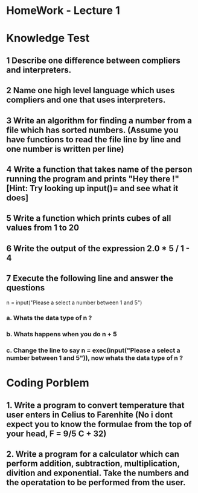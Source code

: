 # HomeWork - Lecture 1

# Knowledge Test

## 1 Describe one difference between compliers and interpreters.

## 2 Name one high level language which uses compliers and one that uses interpreters.

## 3 Write an algorithm for finding a number from a file which has sorted numbers. (Assume you have functions to read the file line by line and one number is written per line)

## 4 Write a function that takes name of the person running the program and prints "Hey there <Name> !" [Hint: Try looking up input()= and see what it does]

## 5 Write a function which prints cubes of all values from 1 to 20

## 6 Write the output of the expression 2.0 * 5 / 1 - 4 

## 7 Execute the following line and answer the questions
n = input("Please a select a number between 1 and 5")

### a. Whats the data type of n ?
### b. Whats happens when you do n + 5
### c. Change the line to say n = exec(input("Please a select a number between 1 and 5")), now whats the data type of n ?


# Coding Porblem

## 1. Write a program to convert temperature that user enters in Celius to Farenhite (No i dont expect you to know the formulae from the top of your head, F = 9/5 C + 32)

## 2. Write a program for a calculator which can perform addition, subtraction, multiplication, divition and exponential. Take the numbers and the operatation to be performed from the user.